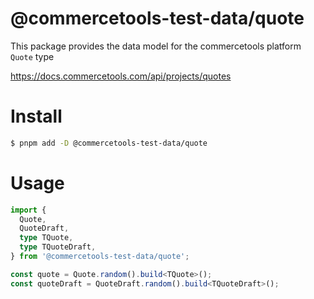 # @commercetools-test-data/quote

This package provides the data model for the commercetools platform `Quote` type

https://docs.commercetools.com/api/projects/quotes

# Install

```bash
$ pnpm add -D @commercetools-test-data/quote
```

# Usage

```ts
import {
  Quote,
  QuoteDraft,
  type TQuote,
  type TQuoteDraft,
} from '@commercetools-test-data/quote';

const quote = Quote.random().build<TQuote>();
const quoteDraft = QuoteDraft.random().build<TQuoteDraft>();
```
